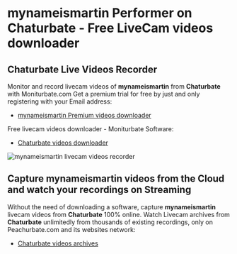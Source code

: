 # mynameismartin Performer on Chaturbate - Free LiveCam videos downloader

## Chaturbate Live Videos Recorder

Monitor and record livecam videos of **mynameismartin** from **Chaturbate** with Moniturbate.com
Get a premium trial for free by just and only registering with your Email address:
* [mynameismartin Premium videos downloader](https://moniturbate.com/request-demo-licence-key.html)

Free livecam videos downloader - Moniturbate Software:
* [Chaturbate videos downloader](https://moniturbate.com/moniturbate-download-software.html)

![mynameismartin livecam videos recorder](https://peachurnet.com/templates/moniturbate-software.png)


## Capture mynameismartin videos from the Cloud and watch your recordings on Streaming

Without the need of downloading a software, capture **mynameismartin** livecam videos from **Chaturbate** 100% online.
Watch Livecam archives from **Chaturbate** unlimitedly from thousands of existing recordings, only on Peachurbate.com and its websites network:
* [Chaturbate videos archives](https://peachurnet.com/)